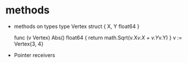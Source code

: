 # methods

- methods on types
  type Vertex struct {
    X, Y float64
  }

  func (v Vertex) Abs() float64 {
    return math.Sqrt(v.X*v.X + v.Y*v.Y)
  }
    v := Vertex{3, 4}

- Pointer receivers
  

